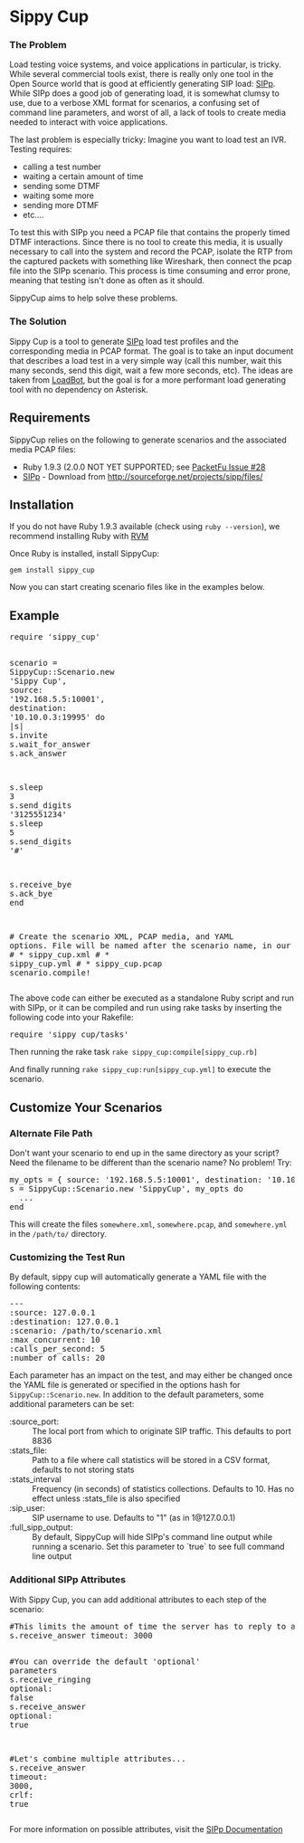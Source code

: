 # <a name="sippy-cup" class="anchor" href="#sippy-cup"><span class="octicon octicon-link"></span></a>Sippy Cup

### <a name="the-problem" class="anchor" href="#the-problem"><span class="octicon octicon-link"></span></a>The Problem

Load testing voice systems, and voice applications in particular, is tricky.  While several commercial tools exist, there is really only one tool in the Open Source world that is good at efficiently generating SIP load: [SIPp](http://sipp.sourceforge.net/).  While SIPp does a good job of generating load, it is somewhat clumsy to use, due to a verbose XML format for scenarios, a confusing set of command line parameters, and worst of all, a lack of tools to create media needed to interact with voice applications.

The last problem is especially tricky: Imagine you want to load test an IVR. Testing requires:


* calling a test number
* waiting a certain amount of time
* sending some DTMF
* waiting some more
* sending more DTMF
* etc....

To test this with SIPp you need a PCAP file that contains the properly timed DTMF interactions. Since there is no tool to create this media, it is usually necessary to call into the system and record the PCAP, isolate the RTP from the captured packets with something like Wireshark, then connect the pcap file into the SIPp scenario.  This process is time consuming and error prone, meaning that testing isn't done as often as it should.

SippyCup aims to help solve these problems.

### <a name="the-solution" class="anchor" href="#the-solution"><span class="octicon octicon-link"></span></a>The Solution

Sippy Cup is a tool to generate [SIPp](http://sipp.sourceforge.net/) load test profiles and the corresponding media in PCAP format. The goal is to take an input document that describes a load test in a very simple way (call this number, wait this many seconds, send this digit, wait a few more seconds, etc).  The ideas are taken from [LoadBot](https://github.com/mojolingo/ahn-loadbot), but the goal is for a more performant load generating tool with no dependency on Asterisk.

## <a name="requirements" class="anchor" href="#requirements"><span class="octicon octicon-link"></span></a>Requirements

SippyCup relies on the following to generate scenarios and the associated media PCAP files:

* Ruby 1.9.3 (2.0.0 NOT YET SUPPORTED; see [PacketFu Issue #28](https://github.com/todb/packetfu/issues/28)
* [SIPp](http://sipp.sourceforge.net/) - Download from http://sourceforge.net/projects/sipp/files/

## <a name="installation" class="anchor" href="#installation"><span class="octicon octicon-link"></span></a>Installation

If you do not have Ruby 1.9.3 available (check using `ruby --version`), we recommend installing Ruby with [RVM](http://rvm.io)

Once Ruby is installed, install SippyCup:

```
gem install sippy_cup
```

Now you can start creating scenario files like in the examples below.

## <a name="example" class="anchor" href="#example"><span class="octicon octicon-link"></span></a>Example

<div class="highlight"><pre><span class="nb">require</span> <span class="s1">'sippy_cup'</span>

<span class="n">scenario</span> <span class="o">=</span> <span class="ss">SippyCup</span><span class="p">:</span><span class="ss">:Scenario</span><span class="o">.</span><span class="n">new</span> <span class="s1">'Sippy Cup'</span><span class="p">,</span> <span class="ss">source</span><span class="p">:</span> <span class="s1">'192.168.5.5:10001'</span><span class="p">,</span> <span class="ss">destination</span><span class="p">:</span> <span class="s1">'10.10.0.3:19995'</span> <span class="k">do</span> <span class="o">|</span><span class="n">s</span><span class="o">|</span>
  <span class="n">s</span><span class="o">.</span><span class="n">invite</span>
  <span class="n">s</span><span class="o">.</span><span class="n">wait_for_answer</span>
  <span class="n">s</span><span class="o">.</span><span class="n">ack_answer</span>

  <span class="n">s</span><span class="o">.</span><span class="n">sleep</span> <span class="mi">3</span>
  <span class="n">s</span><span class="o">.</span><span class="n">send_digits</span> <span class="s1">'3125551234'</span>
  <span class="n">s</span><span class="o">.</span><span class="n">sleep</span> <span class="mi">5</span>
  <span class="n">s</span><span class="o">.</span><span class="n">send_digits</span> <span class="s1">'#'</span>

  <span class="n">s</span><span class="o">.</span><span class="n">receive_bye</span>
  <span class="n">s</span><span class="o">.</span><span class="n">ack_bye</span>
<span class="k">end</span>

<span class="c1"># Create the scenario XML, PCAP media, and YAML options. File will be named after the scenario name, in our case:</span>
<span class="c1"># * sippy_cup.xml</span>
<span class="c1"># * sippy_cup.yml</span>
<span class="c1"># * sippy_cup.pcap</span>
<span class="n">scenario</span><span class="o">.</span><span class="n">compile!</span>
</pre></div>

The above code can either be executed as a standalone Ruby script and run with SIPp, or it can be compiled and run using rake tasks by inserting the following code into your Rakefile:

<div class="highlight"><pre><span class="nb">require</span> <span class="s1">'sippy_cup/tasks'</span>
</pre></div>

Then running the rake task `rake sippy_cup:compile[sippy_cup.rb]` 

And finally running `rake sippy_cup:run[sippy_cup.yml]` to execute the scenario.

## <a name="customize-your-scenarios" class="anchor" href="#customize-your-scenarios"><span class="octicon octicon-link"></span></a>Customize Your Scenarios

### <a name="alternate-file-path" class="anchor" href="#alternate-file-path"><span class="octicon octicon-link"></span></a>Alternate File Path

Don't want your scenario to end up in the same directory as your script? Need the filename to be different than the scenario name? No problem! Try:

<div class="highlight"><pre><span class="n">my_opts</span> <span class="o">=</span> <span class="p">{</span> <span class="ss">source</span><span class="p">:</span> <span class="s1">'192.168.5.5:10001'</span><span class="p">,</span> <span class="ss">destination</span><span class="p">:</span> <span class="s1">'10.10.0.3:19995'</span><span class="p">,</span> <span class="ss">filename</span><span class="p">:</span> <span class="s1">'/path/to/somewhere'</span> <span class="p">}</span>
<span class="n">s</span> <span class="o">=</span> <span class="ss">SippyCup</span><span class="p">:</span><span class="ss">:Scenario</span><span class="o">.</span><span class="n">new</span> <span class="s1">'SippyCup'</span><span class="p">,</span> <span class="n">my_opts</span> <span class="k">do</span>
  <span class="o">.</span><span class="n">.</span><span class="o">.</span>
<span class="k">end</span>
</pre></div>

This will create the files `somewhere.xml`, `somewhere.pcap`, and `somewhere.yml` in the `/path/to/` directory.

### <a name="customizing-the-test-run" class="anchor" href="#customizing-the-test-run"><span class="octicon octicon-link"></span></a>Customizing the Test Run

By default, sippy cup will automatically generate a YAML file with the following contents:

<div class="highlight"><pre><span class="nn">---</span>
<span class="l-Scalar-Plain">:source</span><span class="p-Indicator">:</span> <span class="l-Scalar-Plain">127.0.0.1</span>
<span class="l-Scalar-Plain">:destination</span><span class="p-Indicator">:</span> <span class="l-Scalar-Plain">127.0.0.1</span>
<span class="l-Scalar-Plain">:scenario</span><span class="p-Indicator">:</span> <span class="l-Scalar-Plain">/path/to/scenario.xml</span>
<span class="l-Scalar-Plain">:max_concurrent</span><span class="p-Indicator">:</span> <span class="l-Scalar-Plain">10</span>
<span class="l-Scalar-Plain">:calls_per_second</span><span class="p-Indicator">:</span> <span class="l-Scalar-Plain">5</span>
<span class="l-Scalar-Plain">:number_of_calls</span><span class="p-Indicator">:</span> <span class="l-Scalar-Plain">20</span>
</pre></div>

Each parameter has an impact on the test, and may either be changed once the YAML file is generated or specified in the options hash for <code>SippyCup::Scenario.new</code>. In addition to the default parameters, some additional parameters can be set:

<dl>
<dt>:source_port:</dt>
  <dd>The local port from which to originate SIP traffic. This defaults to port 8836</dd>

  <dt>:stats_file:</dt>
  <dd>Path to a file where call statistics will be stored in a CSV format, defaults to not storing stats</dd>

  <dt>:stats_interval</dt>
  <dd>Frequency (in seconds) of statistics collections. Defaults to 10. Has no effect unless :stats_file is also specified</dd>

  <dt>:sip_user:</dt>
  <dd>SIP username to use. Defaults to "1" (as in 1@127.0.0.1)</dd>

  <dt>:full_sipp_output:</dt>
  <dd>By default, SippyCup will hide SIPp's command line output while running a scenario. Set this parameter to `true` to see full command line output</dd>
</dl>

### <a name="additional-sipp-attributes" class="anchor" href="#additional-sipp-attributes"><span class="octicon octicon-link"></span></a>Additional SIPp Attributes

With Sippy Cup, you can add additional attributes to each step of the scenario:

<div class="highlight"><pre>
<span class="c1">#This limits the amount of time the server has to reply to an invite (3 seconds)</span>
<span class="n">s</span><span class="o">.</span><span class="n">receive_answer</span> <span class="ss">timeout</span><span class="p">:</span> <span class="mi">3000</span>

<span class="c1">#You can override the default 'optional' parameters</span>
<span class="n">s</span><span class="o">.</span><span class="n">receive_ringing</span> <span class="ss">optional</span><span class="p">:</span> <span class="kp">false</span>
<span class="n">s</span><span class="o">.</span><span class="n">receive_answer</span> <span class="ss">optional</span><span class="p">:</span> <span class="kp">true</span>

<span class="c1">#Let's combine multiple attributes...</span>
<span class="n">s</span><span class="o">.</span><span class="n">receive_answer</span> <span class="ss">timeout</span><span class="p">:</span> <span class="mi">3000</span><span class="p">,</span> <span class="ss">crlf</span><span class="p">:</span> <span class="kp">true</span>
</pre></div>

For more information on possible attributes, visit the <a href="http://sipp.sourceforge.net/doc/reference.html">SIPp Documentation</a>
